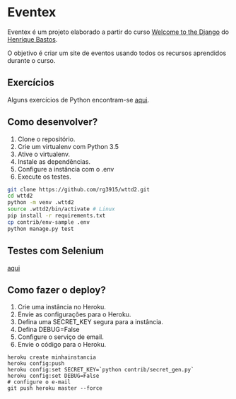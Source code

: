 # Eventex

Eventex é um projeto elaborado a partir do curso [Welcome to the Django][0] do [Henrique Bastos][1].

O objetivo é criar um site de eventos usando todos os recursos aprendidos durante o curso.

## Exercícios

Alguns exercícios de Python encontram-se [aqui][3].

## Como desenvolver?

1. Clone o repositório.
2. Crie um virtualenv com Python 3.5
3. Ative o virtualenv.
4. Instale as dependências.
5. Configure a instância com o .env
6. Execute os testes.

```bash
git clone https://github.com/rg3915/wttd2.git
cd wttd2
python -m venv .wttd2
source .wttd2/bin/activate # Linux
pip install -r requirements.txt
cp contrib/env-sample .env
python manage.py test
```

## Testes com Selenium

[aqui][4]

## Como fazer o deploy?

1. Crie uma instância no Heroku.
2. Envie as configurações para o Heroku.
3. Defina uma SECRET_KEY segura para a instância.
4. Defina DEBUG=False
5. Configure o serviço de email.
6. Envie o código para o Heroku.

```console
heroku create minhainstancia
heroku config:push
heroku config:set SECRET_KEY=`python contrib/secret_gen.py`
heroku config:set DEBUG=False
# configure o e-mail
git push heroku master --force
```

[0]: www.welcometothedjango.com.br
[1]: henriquebastos.net
[3]: https://github.com/rg3915/wttd2/tree/master/python_ex
[4]: https://github.com/rg3915/wttd2/blob/master/selenium.md
